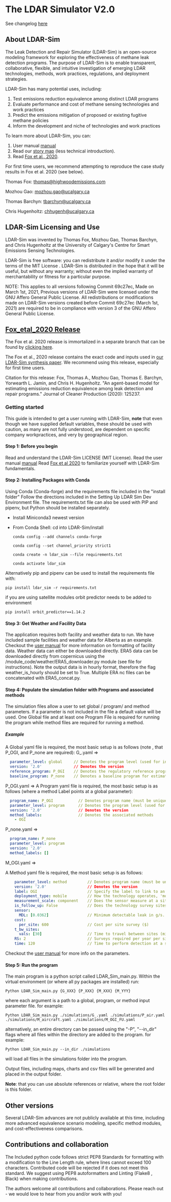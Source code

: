 # The LDAR Simulator V2.0

See changelog [here](changelog.md)

## About LDAR-Sim

The Leak Detection and Repair Simulator (LDAR-Sim) is an open-source modeling framework for exploring the effectiveness of methane leak detection programs. The purpose of LDAR-Sim is to enable transparent, collaborative, flexible, and intuitive investigation of emerging LDAR technologies, methods, work practices, regulations, and deployment strategies.

LDAR-Sim has many potential uses, including:

  1) Test emissions reduction equivalence among distinct LDAR programs
  2) Evaluate performance and cost of methane sensing technologies and work practices
  3) Predict the emissions mitigation of proposed or existing fugitive methane policies
  4) Inform the development and niche of technologies and work practices

To learn more about LDAR-Sim, you can:

  1) User manual [manual](USER_MANUAL.md)
  2) Read our [story map](https://arcg.is/1rXeX10) (less technical introduction).
  3) Read [Fox et al., 2020](https://www.sciencedirect.com/science/article/pii/S0959652620352811).

For first time users, we recommend attempting to reproduce the case study results in Fox et al. 2020 (see below).

Thomas Fox: thomas@highwoodemissions.com

Mozhou Gao: mozhou.gao@ucalgary.ca

Thomas Barchyn: tbarchyn@ucalgary.ca

Chris Hugenholtz: chhugenh@ucalgary.ca

## LDAR-Sim Licensing and Use

LDAR-Sim was invented by Thomas Fox, Mozhou Gao, Thomas Barchyn, and Chris Hugenholtz at the University of Calgary's Centre for Smart Emissions Sensing Technologies.

LDAR-Sim is free software: you can redistribute it and/or modify it under the terms of the MIT License . LDAR-Sim is distributed in the hope that it will be useful, but without any warranty; without even the implied warranty of merchantability or fitness for a particular purpose.

NOTE: This applies to all versions following Commit 69c27ec, Made on March 1st, 2021, Previous versions of LDAR-Sim were licensed under the GNU Affero General Public License. All redistributions or modifications made on LDAR-Sim versions created before Commit 69c27ec (March 1st, 2021) are required to be in compliance with version 3 of the GNU Affero General Public License.

## [Fox_etal_2020 Release](https://github.com/tarcadius/LDAR_Sim/tree/Fox_etal_2020)

The Fox et al. 2020 release is immortalized in a separate branch that can be found by [clicking here](https://github.com/tarcadius/LDAR_Sim/tree/Fox_etal_2020).

The Fox et al., 2020 release contains the exact code and inputs used in [our LDAR-Sim synthesis paper](https://www.sciencedirect.com/science/article/pii/S0959652620352811). We recommend using this release, especially for first time users.

Citation for this release: Fox, Thomas A., Mozhou Gao, Thomas E. Barchyn, Yorwearth L. Jamin, and Chris H. Hugenholtz. "An agent-based model for estimating emissions reduction equivalence among leak detection and repair programs." Journal of Cleaner Production (2020): 125237.

### Getting started

This guide is intended to get a user running with LDAR-Sim, **note** that even though we have supplied default variables, these should be used with caution, as many are not fully understood, are dependent on specific company workpractices, and very by geographical region.

#### Step 1: Before you begin

Read and understand the LDAR-Sim LICENSE (MIT License).
Read the user manual [manual](USER_MANUAL.md)
Read [Fox et al 2020](https://www.sciencedirect.com/science/article/pii/S0959652620352811) to familiarize yourself with LDAR-Sim fundamentals.

#### Step 2: Installing Packages with Conda

Using Conda (Conda-forge) and the requirements file included in the "install folder" Follow the directions included in the Setting Up LDAR Sim Dev Environment file. The requirements.txt file can also be used with PIP and pipenv, but Python should be installed separately.

- Install Miniconda3 newest version
- From Conda Shell: cd into LDAR-Sim/install

  `conda config --add channels conda-forge`

  `conda config --set channel_priority strict1`

  `conda create -n ldar_sim --file requirements.txt`

  `conda activate ldar_sim`

Alternatively pip and pipenv can be used to install the requirements file with:

  `pip install ldar_sim -r requirements.txt`

if you are using satellite modules orbit predictor needs to be added to environment

  `pip install orbit_predictor==1.14.2`

#### Step 3: Get Weather and Facility Data

The application requires both facility and weather data to run. We have included sample facilities and weather data for Alberta as an example. Checkout the [user manual](USER_MANUAL.md) for more information on formatting of facility data. Weather data can either be downloaded directly. ERA5 data can be downloaded directly from copernicus using the /module_code/weather/ERA5_downloader.py module (see file for instructions). Note the output data is in hourly format, therefore the flag weather_is_hourly should be set to True. Multiple ERA nc files can be concatenated with ERA5_concat.py. 

#### Step 4: Populate the simulation folder with Programs and associated methods

The simulation files allow a user to set global / program/ and method parameters. If a parameter is not included in the file a default value will be used. One Global file and at least one Program File is required for running the program while method files are required for running a method. 

##### Example

A Global yaml file is required, the most basic setup is as follows (note , that P_OGI, and P_none are required):
G_.yaml =>

``` yaml
  parameter_level: global     // Denotes the program level (used for input handling)
  version: '2.0'              // Denotes the version
  reference_program: P_OGI    // Denotes the regulatory reference program for relative differences
  baseline_program: P_none    // Denotes a baseline program for estimating program mitigation, usually in place of no formal LDAR
```

P_OGI.yaml =>
A Program yaml file is required, the most basic setup is as follows (where a method Label points at a global parameter):

``` yaml
  program_name: P_OGI           // Denotes program name (must be unique)
  parameter_level: program      // Denotes the program level (used for input handling)
  version: '2.0'                // Denotes the version
  method_labels:                // Denotes the associated methods
    - OGI 
```

P_none.yaml =>

``` yaml
  program_name: P_none
  parameter_level: program
  version: '2.0'
  method_labels: []

```

M_OGI.yaml =>

A Method yaml file is required, the most basic setup is as follows:

``` yaml
    parameter_level: method         // Denotes program name (must be unique)
    version: '2.0'                  // Denotes the version
    label: OGI                      // Specify the label to link to an associated program
    deployment_type: mobile         // How the technology operates, 'mobile', 'stationary' or 'orbit'
    measurement_scale: component    // Does the sensor measure at a site level, equipment level or component level
    is_follow_up: False             // Does the technology survey sites after a screening technology flags the site.
    sensor:                     
      MDL: [0.0362]                 // Minimum detectable leak in g/s.
    cost:
      per_site: 600                 // Cost per site survey ($)
    t_bw_sites: 
      vals: [30]                    // Time to travel between sites (minutes)
    RS: 2                           // Surveys required per year per site (ie. 2 surveys per site every year)
    time: 120                       // Time to perform detection at a site (minutes)
```

Checkout the [user manual](USER_MANUAL.md) for more info on the parameters.

#### Step 5: Run the program

The main program is a python script called LDAR_Sim_main.py. Within the virtual environment (or where all py packages are installed) run:

 ```Python LDAR_Sim_main.py {G_XXX} {P_XXX} {M_XXX} {M_YYY}```

  where each argument is a path to a global, program, or method input parameter file. for example:

```Python LDAR_Sim_main.py ./simulations/G_.yaml ./simulations/P_air.yaml ./simulations/M_aircraft.yaml ./simulations/M_OGI_FU.yaml```

alternatively, an entire directory can be passed using the "-P", "--in_dir" flags where all files within the directory are added to the program. for example:

 ```Python LDAR_Sim_main.py --in_dir ./simulations```

 will load all files in the simulations folder into the program.

 Output files, including maps, charts and csv files will be generated and placed in the output folder.

 **Note**: that you can use absolute references or relative, where the root folder is this folder.

## Other versions

Several LDAR-Sim advances are not publicly available at this time, including more advanced equivalence scenario modeling, specific method modules, and cost-effectiveness comparisons.

## Contributions and collaboration

The Included python code follows strict PEP8 Standards for formatting with a modification to the Line Length rule, where lines cannot exceed 100 characters. Contributed code will be rejected if it does not meet this standard. We suggest using PEP8 autoformatters and Linting (Flake8 , Black) when making contributions.

The authors welcome all contributions and collaborations. Please reach out - we would love to hear from you and/or work with you!
